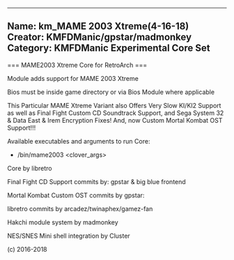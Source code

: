 -----------------------
Name: km_MAME 2003 Xtreme(4-16-18)
Creator: KMFDManic/gpstar/madmonkey
Category: KMFDManic Experimental Core Set
-----------------------
=== MAME2003 Xtreme Core for RetroArch ===

Module adds support for MAME 2003 Xtreme

Bios must be inside game directory or via Bios Module where applicable

This Particular MAME Xtreme Variant also Offers Very Slow KI/KI2 Support as well as
Final Fight Custom CD Soundtrack Support, and Sega System 32 & Data East &
Irem Encryption Fixes!  And, now Custom Mortal Kombat OST Support!!!

Available executables and arguments to run Core:
- /bin/mame2003 <rom> <clover_args>

Core by libretro

Final Fight CD Support commits by:
gpstar & big blue frontend

Mortal Kombat Custom OST commits by gpstar:

libretro commits by arcadez/twinaphex/gamez-fan

Hakchi module system by madmonkey

NES/SNES Mini shell integration by Cluster

(c) 2016-2018
